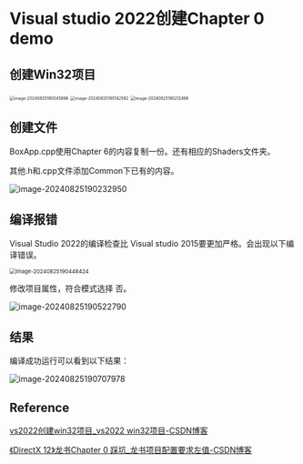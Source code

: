 # Visual studio 2022创建Chapter 0 demo

## 创建Win32项目

<img src="C:\Users\jaycecai\AppData\Roaming\Typora\typora-user-images\image-20240825190045896.png" alt="image-20240825190045896" style="zoom:50%;" />

<img src="C:\Users\jaycecai\AppData\Roaming\Typora\typora-user-images\image-20240825190142592.png" alt="image-20240825190142592" style="zoom:50%;" />

<img src="C:\Users\jaycecai\AppData\Roaming\Typora\typora-user-images\image-20240825190212468.png" alt="image-20240825190212468" style="zoom: 50%;" />

## 创建文件

BoxApp.cpp使用Chapter 6的内容复制一份。还有相应的Shaders文件夹。

其他.h和.cpp文件添加Common下已有的内容。

![image-20240825190232950](C:\Users\jaycecai\AppData\Roaming\Typora\typora-user-images\image-20240825190232950.png)



## 编译报错

Visual Studio 2022的编译检查比 Visual studio 2015要更加严格。会出现以下编译错误。

<img src="C:\Users\jaycecai\AppData\Roaming\Typora\typora-user-images\image-20240825190448424.png" alt="image-20240825190448424" style="zoom:67%;" />

修改项目属性，符合模式选择 否。

![image-20240825190522790](C:\Users\jaycecai\AppData\Roaming\Typora\typora-user-images\image-20240825190522790.png)



## 结果

编译成功运行可以看到以下结果：

![image-20240825190707978](C:\Users\jaycecai\AppData\Roaming\Typora\typora-user-images\image-20240825190707978.png)

## Reference

[vs2022创建win32项目_vs2022 win32项目-CSDN博客](https://blog.csdn.net/weixin_49371944/article/details/126373075)

[《DirectX 12》龙书Chapter 0 踩坑_龙书项目配置要求左值-CSDN博客](https://blog.csdn.net/qq_34813925/article/details/112787898)

